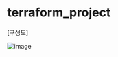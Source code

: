 # terraform_project


[구성도]

![image](https://user-images.githubusercontent.com/49118136/127757045-c441110e-59cb-4e0c-ad15-86ce7be1766d.png)
